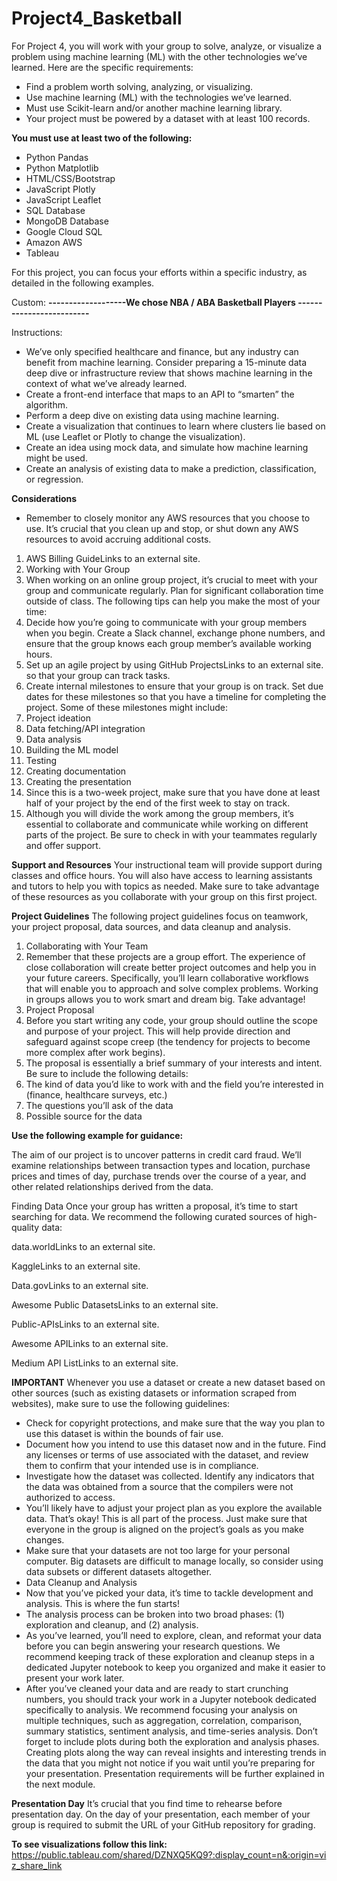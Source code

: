 # Project4_Basketball

For Project 4, you will work with your group to solve, analyze, or visualize a problem using machine learning (ML) with the other technologies we’ve learned. Here are the specific requirements:

- Find a problem worth solving, analyzing, or visualizing.
- Use machine learning (ML) with the technologies we’ve learned.
- Must use Scikit-learn and/or another machine learning library.
- Your project must be powered by a dataset with at least 100 records.

**You must use at least two of the following:**
- Python Pandas
- Python Matplotlib
- HTML/CSS/Bootstrap
- JavaScript Plotly
- JavaScript Leaflet
- SQL Database
- MongoDB Database
- Google Cloud SQL
- Amazon AWS
- Tableau

For this project, you can focus your efforts within a specific industry, as detailed in the following examples.

Custom: 
**-------------------We chose NBA / ABA Basketball Players -------------------------**

Instructions: 
- We’ve only specified healthcare and finance, but any industry can benefit from machine learning. Consider preparing a 15-minute data deep dive or infrastructure review that shows machine learning in the context of what we’ve already learned.
- Create a front-end interface that maps to an API to “smarten” the algorithm.
- Perform a deep dive on existing data using machine learning.
- Create a visualization that continues to learn where clusters lie based on ML (use Leaflet or Plotly to change the visualization).
- Create an idea using mock data, and simulate how machine learning might be used.
- Create an analysis of existing data to make a prediction, classification, or regression.

**Considerations**
- Remember to closely monitor any AWS resources that you choose to use. It’s crucial that you clean up and stop, or shut down any AWS resources to avoid accruing additional costs.

1. AWS Billing GuideLinks to an external site.
2. Working with Your Group
3. When working on an online group project, it’s crucial to meet with your group and communicate regularly. Plan for significant collaboration time outside of class. The following tips can help you make the most of your time:
4. Decide how you’re going to communicate with your group members when you begin. Create a Slack channel, exchange phone numbers, and ensure that the group knows each group member’s available working hours.
5. Set up an agile project by using GitHub ProjectsLinks to an external site. so that your group can track tasks.
6. Create internal milestones to ensure that your group is on track. Set due dates for these milestones so that you have a timeline for completing the project. Some of these milestones might include:
7. Project ideation
8. Data fetching/API integration
9. Data analysis
10. Building the ML model
11. Testing
12. Creating documentation
13. Creating the presentation
14. Since this is a two-week project, make sure that you have done at least half of your project by the end of the first week to stay on track.
15. Although you will divide the work among the group members, it’s essential to collaborate and communicate while working on different parts of the project. Be sure to check in with your teammates regularly and offer support.

**Support and Resources**
Your instructional team will provide support during classes and office hours. You will also have access to learning assistants and tutors to help you with topics as needed. Make sure to take advantage of these resources as you collaborate with your group on this first project.

**Project Guidelines**
The following project guidelines focus on teamwork, your project proposal, data sources, and data cleanup and analysis.

1. Collaborating with Your Team
2. Remember that these projects are a group effort. The experience of close collaboration will create better project outcomes and help you in your future careers. Specifically, you’ll learn collaborative workflows that will enable you to approach and solve complex problems. Working in groups allows you to work smart and dream big. Take advantage!
3. Project Proposal
4. Before you start writing any code, your group should outline the scope and purpose of your project. This will help provide direction and safeguard against scope creep (the tendency for projects to become more complex after work begins).
5. The proposal is essentially a brief summary of your interests and intent. Be sure to include the following details:
6. The kind of data you’d like to work with and the field you’re interested in (finance, healthcare surveys, etc.)
7. The questions you’ll ask of the data
8. Possible source for the data

**Use the following example for guidance:**

The aim of our project is to uncover patterns in credit card fraud. We’ll examine relationships between transaction types and location, purchase prices and times of day, purchase trends over the course of a year, and other related relationships derived from the data.

Finding Data
Once your group has written a proposal, it’s time to start searching for data. We recommend the following curated sources of high-quality data:

data.worldLinks to an external site.

KaggleLinks to an external site.

Data.govLinks to an external site.

Awesome Public DatasetsLinks to an external site.

Public-APIsLinks to an external site.

Awesome APILinks to an external site.

Medium API ListLinks to an external site.

**IMPORTANT**
Whenever you use a dataset or create a new dataset based on other sources (such as existing datasets or information scraped from websites), make sure to use the following guidelines:

- Check for copyright protections, and make sure that the way you plan to use this dataset is within the bounds of fair use.
- Document how you intend to use this dataset now and in the future. Find any licenses or terms of use associated with the dataset, and review them to confirm that your intended use is in compliance.
- Investigate how the dataset was collected. Identify any indicators that the data was obtained from a source that the compilers were not authorized to access.
- You’ll likely have to adjust your project plan as you explore the available data. That’s okay! This is all part of the process. Just make sure that everyone in the group is aligned on the project’s goals as you make changes.
- Make sure that your datasets are not too large for your personal computer. Big datasets are difficult to manage locally, so consider using data subsets or different datasets altogether.
- Data Cleanup and Analysis
- Now that you’ve picked your data, it’s time to tackle development and analysis. This is where the fun starts!
- The analysis process can be broken into two broad phases: (1) exploration and cleanup, and (2) analysis.
- As you’ve learned, you’ll need to explore, clean, and reformat your data before you can begin answering your research questions. We recommend keeping track of these exploration and cleanup steps in a dedicated Jupyter notebook to keep you organized and make it easier to present your work later.
- After you’ve cleaned your data and are ready to start crunching numbers, you should track your work in a Jupyter notebook dedicated specifically to analysis. We recommend focusing your analysis on multiple techniques, such as aggregation, correlation, comparison, summary statistics, sentiment analysis, and time-series analysis. Don’t forget to include plots during both the exploration and analysis phases. Creating plots along the way can reveal insights and interesting trends in the data that you might not notice if you wait until you’re preparing for your presentation. Presentation requirements will be further explained in the next module.

**Presentation Day**
It’s crucial that you find time to rehearse before presentation day.
On the day of your presentation, each member of your group is required to submit the URL of your GitHub repository for grading.

**To see visualizations follow this link:** https://public.tableau.com/shared/DZNXQ5KQ9?:display_count=n&:origin=viz_share_link
